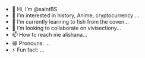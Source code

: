 - 👋 Hi, I’m @saintBS
- 👀 I’m interested in history, Anime, cryptocurrency ...
- 🌱 I’m currently learning to fish from the coven...
- 💞️ I’m looking to collaborate on vivisectiony...
- 📫 How to reach me alishana...
- 😄 Pronouns: ...
- ⚡ Fun fact: ...

<!---
saintBS/saintBS is a ✨ special ✨ repository because its `README.md` (this file) appears on your GitHub profile.
You can click the Preview link to take a look at your changes.
--->
